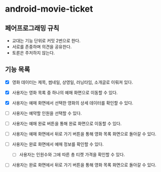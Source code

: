 # android-movie-ticket

## 페어프로그래밍 규칙
* 교대는 기능 단위로 커밋 2번으로 한다.
* 서로를 존중하며 의견을 공유한다.
* 토론은 주저하지 않는다.

## 기능 목록
- [x] 영화 데이터는 제목, 썸네일, 상영일, 러닝타임, 소개글로 이뤄져 있다.
- [x] 사용자는 영화 목록 중 하나의 예매 화면으로 이동할 수 있다.


- [x] 사용자는 예매 화면에서 선택한 영화의 상세 데이터를 확인할 수 있다.
- [ ] 사용자는 예약할 인원을 선택할 수 있다.
- [ ] 사용자는 예매 완료 버튼을 통해 완료 화면으로 이동할 수 있다.
- [ ] 사용자는 예매 화면에서 뒤로 가기 버튼을 통해 영화 목록 화면으로 돌아갈 수 있다.


- [ ] 사용자는 완료 화면에서 예매 정보를 확인할 수 있다.
  - [ ] 사용자는 인원수와 그에 따른 총 티켓 가격을 확인할 수 있다.
- [ ] 사용자는 완료 화면에서 뒤로 가기 버튼을 통해 영화 목록 화면으로 돌아갈 수 있다.
